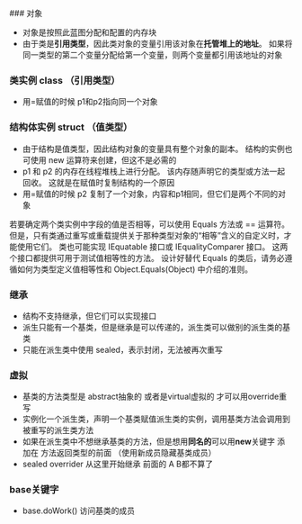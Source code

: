 ﻿﻿﻿### 对象
- 对象是按照此蓝图分配和配置的内存块
- 由于类是**引用类型**，因此类对象的变量引用该对象在**托管堆上的地址**。 如果将同一类型的第二个变量分配给第一个变量，则两个变量都引用该地址的对象

### 类实例 class （引用类型）
- 用=赋值的时候 p1和p2指向同一个对象

### 结构体实例 struct  （值类型）
- 由于结构是值类型，因此结构对象的变量具有整个对象的副本。 结构的实例也可使用 new 运算符来创建，但这不是必需的
- p1 和 p2 的内存在线程堆栈上进行分配。 该内存随声明它的类型或方法一起回收。 这就是在赋值时复制结构的一个原因
- 用=赋值的时候 p2 复制了一个对象，内容和p1相同，但它们是两个不同的对象


若要确定两个类实例中字段的值是否相等，可以使用 Equals 方法或 == 运算符。 但是，只有类通过重写或重载提供关于那种类型对象的“相等”含义的自定义时，才能使用它们。 类也可能实现 IEquatable<T> 接口或 IEqualityComparer<T> 接口。 这两个接口都提供可用于测试值相等性的方法。 设计好替代 Equals 的类后，请务必遵循如何为类型定义值相等性和 Object.Equals(Object) 中介绍的准则。


### 继承
- 结构不支持继承，但它们可以实现接口
- 派生只能有一个基类，但是继承是可以传递的，派生类可以做别的派生类的基类
- 只能在派生类中使用 sealed，表示封闭，无法被再次重写

### 虚拟 
- 基类的方法类型是 abstract抽象的 或者是virtual虚拟的 才可以用override重写
- 实例化一个派生类，声明一个基类赋值派生类的实例，调用基类方法会调用到被重写的派生类方法
- 如果在派生类中不想继承基类的方法，但是想用**同名的**可以用**new**关键字 添加在 方法返回类型的前面  （使用新成员隐藏基类成员）
- sealed overrider 从这里开始继承 前面的 A B都不算了

### base关键字
- base.doWork() 访问基类的成员